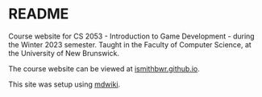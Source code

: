 # README

Course website for CS 2053 - Introduction to Game Development - during the Winter 2023 semester. Taught in the Faculty of Computer Science, at the University of New Brunswick.

The course website can be viewed at [ismithbwr.github.io](https://ismithbwr.github.io).

This site was setup using [mdwiki](http://dynalon.github.io/mdwiki/).
